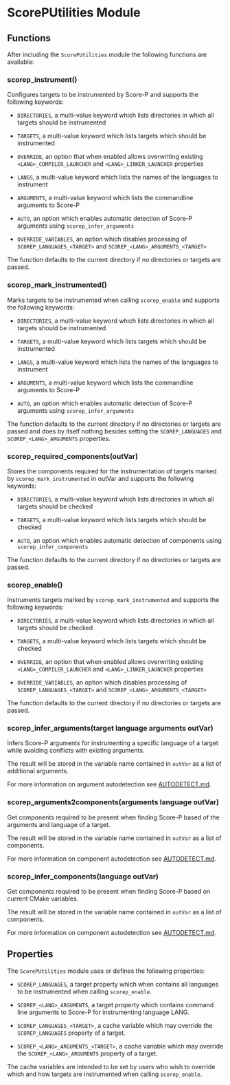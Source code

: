 # ScorePUtilities Module

## Functions

After including the `ScorePUtilities` module the following functions are available:

### scorep_instrument()

Configures targets to be instrumented by Score-P and supports the following keywords:

 - `DIRECTORIES`, a multi-value keyword which lists directories in which all targets should be instrumented

 - `TARGETS`, a multi-value keyword which lists targets which should be instrumented

 - `OVERRIDE`, an option that when enabled allows overwriting existing `<LANG>_COMPILER_LAUNCHER` and `<LANG>_LINKER_LAUNCHER` properties

 - `LANGS`, a multi-value keyword which lists the names of the languages to instrument

 - `ARGUMENTS`, a multi-value keyword which lists the commandline arguments to Score-P

 - `AUTO`, an option which enables automatic detection of Score-P arguments using `scorep_infer_arguments`

 - `OVERRIDE_VARIABLES`, an option which disables processing of `SCOREP_LANGUAGES_<TARGET>` and `SCOREP_<LANG>_ARGUMENTS_<TARGET>`

The function defaults to the current directory if no directories or targets are passed.

### scorep_mark_instrumented()

Marks targets to be instrumented when calling `scorep_enable` and supports the following keywords:

 - `DIRECTORIES`, a multi-value keyword which lists directories in which all targets should be instrumented

 - `TARGETS`, a multi-value keyword which lists targets which should be instrumented

 - `LANGS`, a multi-value keyword which lists the names of the languages to instrument

 - `ARGUMENTS`, a multi-value keyword which lists the commandline arguments to Score-P

 - `AUTO`, an option which enables automatic detection of Score-P arguments using `scorep_infer_arguments`

The function defaults to the current directory if no directories or targets are passed
and does by itself nothing besides setting the `SCOREP_LANGUAGES` and `SCOREP_<LANG>_ARGUMENTS` properties.

### scorep_required_components(outVar)

Stores the components required for the instrumentation of targets marked by `scorep_mark_instrumented` in outVar and supports the following keywords:

 - `DIRECTORIES`, a multi-value keyword which lists directories in which all targets should be checked

 - `TARGETS`, a multi-value keyword which lists targets which should be checked

 - `AUTO`, an option which enables automatic detection of components using `scorep_infer_components`

The function defaults to the current directory if no directories or targets are passed.

### scorep_enable()

Instruments targets marked by `scorep_mark_instrumented` and supports the following keywords:

 - `DIRECTORIES`, a multi-value keyword which lists directories in which all targets should be checked

 - `TARGETS`, a multi-value keyword which lists targets which should be checked

 - `OVERRIDE`, an option that when enabled allows overwriting existing `<LANG>_COMPILER_LAUNCHER` and `<LANG>_LINKER_LAUNCHER` properties

 - `OVERRIDE_VARIABLES`, an option which disables processing of `SCOREP_LANGUAGES_<TARGET>` and `SCOREP_<LANG>_ARGUMENTS_<TARGET>`

The function defaults to the current directory if no directories or targets are passed.

### scorep_infer_arguments(target language arguments outVar)

Infers Score-P arguments for instrumenting a specific language of a target while avoiding conflicts with existing arguments.

The result will be stored in the variable name contained in `outVar` as a list of additional arguments.

For more information on argument autodetection see [AUTODETECT.md](AUTODETECT.md#Arguments).

### scorep_arguments2components(arguments language outVar)

Get components required to be present when finding Score-P based of the arguments and language of a target.

The result will be stored in the variable name contained in `outVar` as a list of components.

For more information on component autodetection see [AUTODETECT.md](AUTODETECT.md#Components).

### scorep_infer_components(language outVar)

Get components required to be present when finding Score-P based on current CMake variables.

The result will be stored in the variable name contained in `outVar` as a list of components.

For more information on component autodetection see [AUTODETECT.md](AUTODETECT.md#Components).


## Properties

The `ScorePUtilities` module uses or defines the following properties:

 - `SCOREP_LANGUAGES`, a target property which when contains all languages to be instrumented when calling `scorep_enable`.

 - `SCOREP_<LANG>_ARGUMENTS`, a target property which contains command line arguments to Score-P for instrumenting language LANG.

 - `SCOREP_LANGUAGES_<TARGET>`, a cache variable which may override the `SCOREP_LANGUAGES` property of a target.

 - `SCOREP_<LANG>_ARGUMENTS_<TARGET>`, a cache variable which may override the `SCOREP_<LANG>_ARGUMENTS` property of a target.

The cache variables are intended to be set by users who wish to override which and how targets are instrumented when calling `scorep_enable`.

